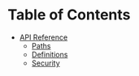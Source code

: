# Table of Contents 

* [API Reference](api-spec-generated/overview.md)
  - [Paths](api-spec-generated/paths.md)
  - [Definitions](api-spec-generated/definitions.md)
  - [Security](api-spec-generated/security.md)